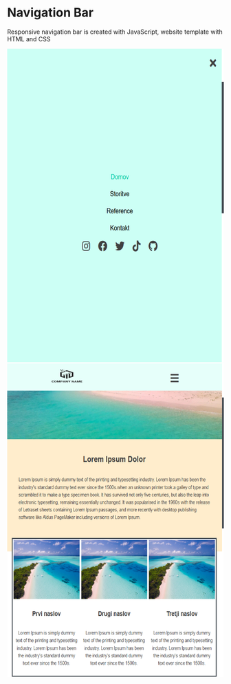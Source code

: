 # Navigation Bar

Responsive navigation bar is created with JavaScript, website template with HTML and CSS

<img src="screenshots/close.png" width="600" height="729"> 

<img src="screenshots/open.png" width="600" height="729">
